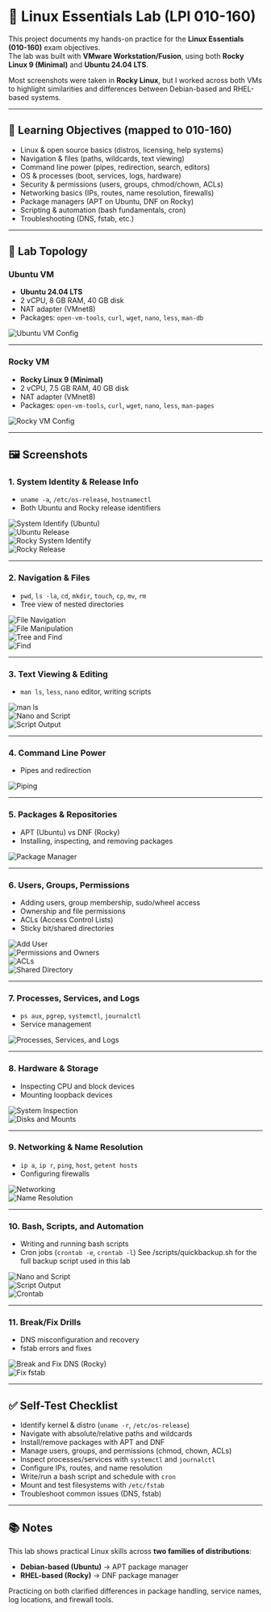 # 🐧 Linux Essentials Lab (LPI 010-160)

This project documents my hands-on practice for the **Linux Essentials (010-160)** exam objectives.  
The lab was built with **VMware Workstation/Fusion**, using both **Rocky Linux 9 (Minimal)** and **Ubuntu 24.04 LTS**.  

Most screenshots were taken in **Rocky Linux**, but I worked across both VMs to highlight similarities and differences between Debian-based and RHEL-based systems.

---

## 🎯 Learning Objectives (mapped to 010-160)

- Linux & open source basics (distros, licensing, help systems)  
- Navigation & files (paths, wildcards, text viewing)  
- Command line power (pipes, redirection, search, editors)  
- OS & processes (boot, services, logs, hardware)  
- Security & permissions (users, groups, chmod/chown, ACLs)  
- Networking basics (IPs, routes, name resolution, firewalls)  
- Package managers (APT on Ubuntu, DNF on Rocky)  
- Scripting & automation (bash fundamentals, cron)  
- Troubleshooting (DNS, fstab, etc.)

---

## 🧱 Lab Topology

### Ubuntu VM
- **Ubuntu 24.04 LTS**
- 2 vCPU, 8 GB RAM, 40 GB disk
- NAT adapter (VMnet8)
- Packages: `open-vm-tools`, `curl`, `wget`, `nano`, `less`, `man-db`

![Ubuntu VM Config](screenshots/ubuntu_vm_config.png)

---

### Rocky VM
- **Rocky Linux 9 (Minimal)**
- 2 vCPU, 7.5 GB RAM, 40 GB disk
- NAT adapter (VMnet8)
- Packages: `open-vm-tools`, `curl`, `wget`, `nano`, `less`, `man-pages`

![Rocky VM Config](screenshots/rocky_vm_config.png)

---

## 🖼️ Screenshots

### 1. System Identity & Release Info
- `uname -a`, `/etc/os-release`, `hostnamectl`  
- Both Ubuntu and Rocky release identifiers  

![System Identify (Ubuntu)](screenshots/SYSTEM_IDENTIFY_ubuntu.png)  
![Ubuntu Release](screenshots/UBUNTU_RELEASE.png)  
![Rocky System Identify](screenshots/rocky_system_identify.png)  
![Rocky Release](screenshots/ROCKY_RELEASE.png)

---

### 2. Navigation & Files
- `pwd`, `ls -la`, `cd`, `mkdir`, `touch`, `cp`, `mv`, `rm`  
- Tree view of nested directories  

![File Navigation](screenshots/file_navigation.png)  
![File Manipulation](screenshots/file_manipulation.png)  
![Tree and Find](screenshots/tree_and_find.png)  
![Find](screenshots/find.png)

---

### 3. Text Viewing & Editing
- `man ls`, `less`, `nano` editor, writing scripts  

![man ls](screenshots/man_ls.png)  
![Nano and Script](screenshots/nano_and_script.png)  
![Script Output](screenshots/script_output.png)

---

### 4. Command Line Power
- Pipes and redirection  

![Piping](screenshots/Piping.png)

---

### 5. Packages & Repositories
- APT (Ubuntu) vs DNF (Rocky)  
- Installing, inspecting, and removing packages  

![Package Manager](screenshots/package_manager.png)

---

### 6. Users, Groups, Permissions
- Adding users, group membership, sudo/wheel access  
- Ownership and file permissions  
- ACLs (Access Control Lists)  
- Sticky bit/shared directories  

![Add User](screenshots/add_user.png)  
![Permissions and Owners](screenshots/permissions_and_owners.png)  
![ACLs](screenshots/ACLS.png)  
![Shared Directory](screenshots/shared.png)

---

### 7. Processes, Services, and Logs
- `ps aux`, `pgrep`, `systemctl`, `journalctl`  
- Service management  

![Processes, Services, and Logs](screenshots/processes_services_and_logs.png)

---

### 8. Hardware & Storage
- Inspecting CPU and block devices  
- Mounting loopback devices

![System Inspection](screenshots/system_inspection.png)  
![Disks and Mounts](screenshots/disks_and_mounts.png)

---

### 9. Networking & Name Resolution
- `ip a`, `ip r`, `ping`, `host`, `getent hosts`  
- Configuring firewalls  

![Networking](screenshots/networking.png)  
![Name Resolution](screenshots/name_resolution.png)

---

### 10. Bash, Scripts, and Automation
- Writing and running bash scripts  
- Cron jobs (`crontab -e`, `crontab -l`)
See /scripts/quickbackup.sh for the full backup script used in this lab

![Nano and Script](screenshots/nano_and_script.png)  
![Script Output](screenshots/script_output.png)  
![Crontab](screenshots/crontab.png)

---

### 11. Break/Fix Drills
- DNS misconfiguration and recovery  
- fstab errors and fixes  

![Break and Fix DNS (Rocky)](screenshots/break_and_fix_dns_rocky.png)  
![Fix fstab](screenshots/fix_fstab.png)

---

## ✅ Self-Test Checklist

- Identify kernel & distro (`uname -r`, `/etc/os-release`)  
- Navigate with absolute/relative paths and wildcards  
- Install/remove packages with APT and DNF  
- Manage users, groups, and permissions (chmod, chown, ACLs)  
- Inspect processes/services with `systemctl` and `journalctl`  
- Configure IPs, routes, and name resolution  
- Write/run a bash script and schedule with `cron`  
- Mount and test filesystems with `/etc/fstab`  
- Troubleshoot common issues (DNS, fstab)  

---

## 📚 Notes

This lab shows practical Linux skills across **two families of distributions**:  
- **Debian-based (Ubuntu)** → APT package manager  
- **RHEL-based (Rocky)** → DNF package manager  

Practicing on both clarified differences in package handling, service names, log locations, and firewall tools.
